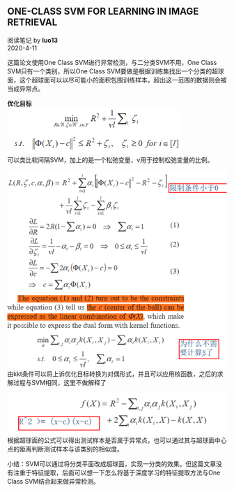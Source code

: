 ## ONE-CLASS SVM FOR LEARNING IN IMAGE RETRIEVAL
阅读笔记 by **luo13**  
2020-4-11  

这篇论文使用One Class SVM进行异常检测，与二分类SVM不用，One Class SVM只有一个类别，所以One Class SVM要做是根据训练集找出一个分类的超球面，这个超球面可以以尽可能小的面积包围训练样本，超出这一范围的数据则会被当成异常点。  

**优化目标**  
![优化目标](../../../img/one-class-svm/优化目标.png)   
可以类比软间隔SVM，加上的是一个松弛变量，v用于控制松弛变量的比例。  

![kkt](../../../img/one-class-svm/kkt.png)   
由kkt条件可以将上诉优化目标转换为对偶形式，并且可以应用核函数，之后的求解过程与SVM相同，这里不做解释了  

![判别标准](../../../img/one-class-svm/判别标准.png)   
根据超球面的公式可以得出测试样本是否属于异常点，也可以通过其与超球面中心点的距离判断测试样本与该类别的相似度。  

小结：SVM可以通过将分类平面改成超球面，实现一分类的效果。但这篇文章没有注重于特征提取，后面可以想一下怎么将基于深度学习的特征提取方法与One Class SVM结合起来做异常检测。  
